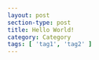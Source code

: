 ```yaml
---
layout: post
section-type: post
title: Hello World!
category: Category
tags: [ 'tag1', 'tag2' ]
---
```

